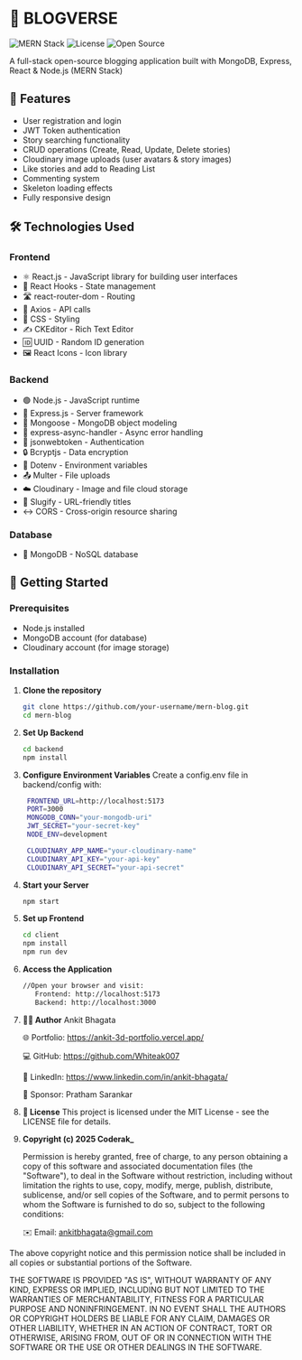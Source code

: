 # 🚀 BLOGVERSE

![MERN Stack](https://img.shields.io/badge/MERN-Fullstack-blue) 
![License](https://img.shields.io/badge/License-MIT-green) 
![Open Source](https://img.shields.io/badge/Open%20Source-Yes-brightgreen)

A full-stack open-source blogging application built with MongoDB, Express, React & Node.js (MERN Stack)

## 🌟 Features

- User registration and login
- JWT Token authentication
- Story searching functionality
- CRUD operations (Create, Read, Update, Delete stories)
- Cloudinary image uploads (user avatars & story images)
- Like stories and add to Reading List
- Commenting system
- Skeleton loading effects
- Fully responsive design

## 🛠 Technologies Used

### Frontend
- ⚛️ React.js - JavaScript library for building user interfaces
- 🔄 React Hooks - State management
- 🛣 react-router-dom - Routing
- 📡 Axios - API calls
- 🎨 CSS - Styling
- ✍️ CKEditor - Rich Text Editor
- 🆔 UUID - Random ID generation
- 🖼 React Icons - Icon library

### Backend
- 🟢 Node.js - JavaScript runtime
- 🚂 Express.js - Server framework
- 🍃 Mongoose - MongoDB object modeling
- 🎣 express-async-handler - Async error handling
- 🔐 jsonwebtoken - Authentication
- 🔒 Bcryptjs - Data encryption
- 🔑 Dotenv - Environment variables
- 📤 Multer - File uploads
- ☁️ Cloudinary - Image and file cloud storage
- 🔗 Slugify - URL-friendly titles
- ↔️ CORS - Cross-origin resource sharing

### Database
- 🍃 MongoDB - NoSQL database

## 🚀 Getting Started

### Prerequisites
- Node.js installed
- MongoDB account (for database)
- Cloudinary account (for image storage)

### Installation

1. **Clone the repository**
   ```bash
   git clone https://github.com/your-username/mern-blog.git
   cd mern-blog
2. **Set Up Backend**
   ```bash
   cd backend
   npm install
3. **Configure Environment Variables**
   Create a config.env file in backend/config with:
   ```bash
    FRONTEND_URL=http://localhost:5173
    PORT=3000
    MONGODB_CONN="your-mongodb-uri"
    JWT_SECRET="your-secret-key"
    NODE_ENV=development

    CLOUDINARY_APP_NAME="your-cloudinary-name"
    CLOUDINARY_API_KEY="your-api-key"
    CLOUDINARY_API_SECRET="your-api-secret"
4. **Start your Server**
   ```bash
   npm start
5. **Set up Frontend**
   ```bash
   cd client
   npm install
   npm run dev
6. **Access the Application**
   ```bash
   //Open your browser and visit:
      Frontend: http://localhost:5173
      Backend: http://localhost:3000
7. **👨‍💻 Author**
    Ankit Bhagata

    🌐 Portfolio: https://ankit-3d-portfolio.vercel.app/

    💻 GitHub: https://github.com/Whiteak007

    🔗 LinkedIn: https://www.linkedin.com/in/ankit-bhagata/
   
    🔗 Sponsor: Pratham Sarankar
   
   
9. **📜 License**
      This project is licensed under the MIT License - see the LICENSE file for details.
   
   
11. **Copyright (c) 2025 Coderak_**
    
       Permission is hereby granted, free of charge, to any person obtaining a copy of this software and associated documentation files (the "Software"), to deal in the Software without restriction, including without limitation the rights to use, copy, modify, merge, publish, distribute, sublicense, and/or sell copies of the Software, and to permit persons to whom the Software is furnished to do so, subject to the following conditions:
    

    ✉️ Email: ankitbhagata@gmail.com

   The above copyright notice and this permission notice shall be included in all copies or substantial portions of the Software.

   THE SOFTWARE IS PROVIDED "AS IS", WITHOUT WARRANTY OF ANY KIND, EXPRESS OR IMPLIED, INCLUDING BUT NOT LIMITED TO THE WARRANTIES OF MERCHANTABILITY, FITNESS FOR A PARTICULAR PURPOSE AND NONINFRINGEMENT. IN NO EVENT SHALL THE AUTHORS OR COPYRIGHT HOLDERS BE LIABLE FOR ANY CLAIM, DAMAGES OR OTHER LIABILITY, WHETHER IN AN ACTION OF CONTRACT, TORT OR OTHERWISE, ARISING FROM, OUT OF OR IN CONNECTION WITH THE SOFTWARE OR THE USE OR OTHER DEALINGS IN THE SOFTWARE.
